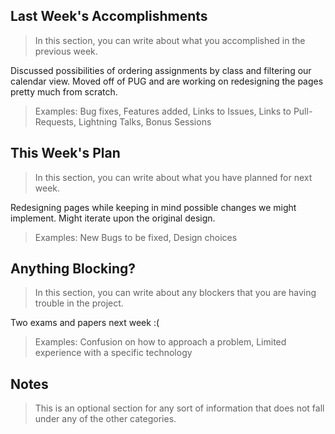 ## Last Week's Accomplishments

> In this section, you can write about what you accomplished in the previous week.

Discussed possibilities of ordering assignments by class and filtering our calendar view. Moved off of PUG and are working on redesigning the pages pretty much from scratch.

> Examples:
> Bug fixes, Features added, Links to Issues, Links to Pull-Requests, Lightning Talks, Bonus Sessions

## This Week's Plan

> In this section, you can write about what you have planned for next week.

Redesigning pages while keeping in mind possible changes we might implement. Might iterate upon the original design.

> Examples: New Bugs to be fixed, Design choices

## Anything Blocking?

> In this section, you can write about any blockers that you are having trouble in the project.

Two exams and papers next week :(

> Examples: Confusion on how to approach a problem, Limited experience with a specific technology

## Notes

> This is an optional section for any sort of information that does not fall under any of the other categories.
